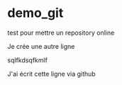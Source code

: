 # demo_git
test pour mettre un repository online

Je crée une autre ligne

sqlfkdsqfkmlf


J'ai écrit cette ligne via github
